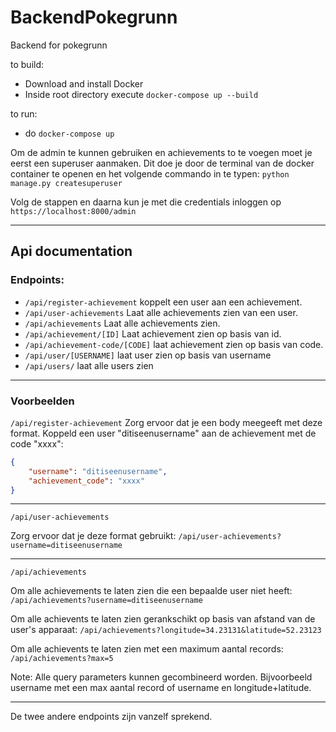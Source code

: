 # BackendPokegrunn
Backend for pokegrunn

to build:
- Download and install Docker
- Inside root directory execute `docker-compose up --build`

to run:
- do `docker-compose up`

Om de admin te kunnen gebruiken en achievements to te voegen moet je eerst een superuser aanmaken. Dit doe je door de terminal van de docker container te openen en het volgende commando in te typen: `python manage.py createsuperuser`

Volg de stappen en daarna kun je met die credentials inloggen op `https://localhost:8000/admin`

-----

## Api documentation

### Endpoints:

- `/api/register-achievement` koppelt een user aan een achievement.
- `/api/user-achievements` Laat alle achievements zien van een user.
- `/api/achievements` Laat alle achievements zien.
- `/api/achievement/[ID]` Laat achievement zien op basis van id.
- `/api/achievement-code/[CODE]` laat achievement zien op basis van code.
- `/api/user/[USERNAME]` laat user zien op basis van username
- `/api/users/` laat alle users zien

-----

### Voorbeelden
`/api/register-achievement`
Zorg ervoor dat je een body meegeeft met deze format. Koppeld een user "ditiseenusername" aan de achievement met de code "xxxx":
```json
{
    "username": "ditiseenusername",
    "achievement_code": "xxxx"
}
```

-----

`/api/user-achievements`

Zorg ervoor dat je deze format gebruikt:
`/api/user-achievements?username=ditiseenusername`

-----

`/api/achievements`

Om alle achievements te laten zien die een bepaalde user niet heeft:
`/api/achievements?username=ditiseenusername`

Om alle achievents te laten zien gerankschikt op basis van afstand van de user's apparaat:
`/api/achievements?longitude=34.23131&latitude=52.23123`

Om alle achievents te laten zien met een maximum aantal records:
`/api/achievements?max=5`

Note: Alle query parameters kunnen gecombineerd worden. Bijvoorbeeld username met een max aantal record of username en longitude+latitude.

-----

De twee andere endpoints zijn vanzelf sprekend.
